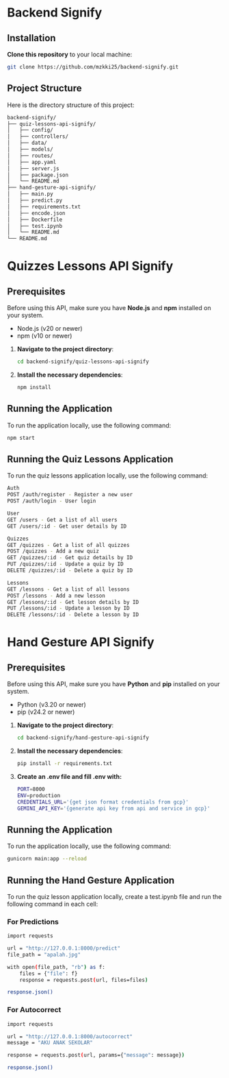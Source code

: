 # Backend Signify

## Installation
**Clone this repository** to your local machine:
```bash
git clone https://github.com/mzkki25/backend-signify.git
```

## Project Structure
Here is the directory structure of this project:
```bash
backend-signify/
├── quiz-lessons-api-signify/
│   ├── config/
│   ├── controllers/
│   ├── data/
│   ├── models/
│   ├── routes/
│   ├── app.yaml
│   ├── server.js
│   ├── package.json
│   └── README.md
├── hand-gesture-api-signify/
│   ├── main.py
│   ├── predict.py
│   ├── requirements.txt
│   ├── encode.json
│   ├── Dockerfile
│   ├── test.ipynb
│   └── README.md
└── README.md
```

# Quizzes Lessons API Signify

## Prerequisites

Before using this API, make sure you have **Node.js** and **npm** installed on your system.

- Node.js (v20 or newer) 
- npm (v10 or newer) 

1. **Navigate to the project directory**:
    ```bash
    cd backend-signify/quiz-lessons-api-signify
    ```
2. **Install the necessary dependencies**:
    ```bash
    npm install
    ```

## Running the Application

To run the application locally, use the following command:
```bash
npm start
```

## Running the Quiz Lessons Application
To run the quiz lessons application locally, use the following command:
```bash
Auth
POST /auth/register - Register a new user
POST /auth/login - User login
```

```bash
User
GET /users - Get a list of all users
GET /users/:id - Get user details by ID
```

```bash
Quizzes
GET /quizzes - Get a list of all quizzes
POST /quizzes - Add a new quiz
GET /quizzes/:id - Get quiz details by ID
PUT /quizzes/:id - Update a quiz by ID
DELETE /quizzes/:id - Delete a quiz by ID
```

```bash
Lessons
GET /lessons - Get a list of all lessons
POST /lessons - Add a new lesson
GET /lessons/:id - Get lesson details by ID
PUT /lessons/:id - Update a lesson by ID
DELETE /lessons/:id - Delete a lesson by ID
```


# Hand Gesture API Signify 

## Prerequisites 

Before using this API, make sure you have **Python** and **pip** installed on your system.

- Python (v3.20 or newer)     
- pip (v24.2 or newer) 

1. **Navigate to the project directory**:
    ```bash
    cd backend-signify/hand-gesture-api-signify
    ```
2. **Install the necessary dependencies**:
    ```bash
    pip install -r requirements.txt
    ```
3. **Create an .env file and fill .env with:**
    ```bash
    PORT=8000
    ENV=production
    CREDENTIALS_URL='{get json format credentials from gcp}'
    GEMINI_API_KEY='{generate api key from api and service in gcp}'
    ```

## Running the Application

To run the application locally, use the following command:
```bash
gunicorn main:app --reload
```

## Running the Hand Gesture Application
To run the quiz lesson application locally, create a test.ipynb file and run the following command in each cell:

### **For Predictions**

```bash
import requests

url = "http://127.0.0.1:8000/predict"
file_path = "apalah.jpg"

with open(file_path, "rb") as f:
    files = {"file": f}
    response = requests.post(url, files=files)

response.json()
```

### **For Autocorrect**

```bash
import requests

url = "http://127.0.0.1:8000/autocorrect"
message = "AKU ANAK SEKOLAR"

response = requests.post(url, params={"message": message})

response.json()
```